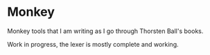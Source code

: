 # Monkey
Monkey tools that I am writing as I go through Thorsten Ball's books. 

Work in progress, the lexer is mostly complete and working.
